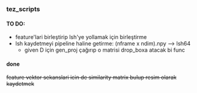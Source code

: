 ### tez_scripts

#### TO DO: 

- feature'lari birleştirip lsh'ye yollamak için birleştirme 
- lsh kaydetmeyi pipeline haline getirme: (nframe x ndim).npy --> lsh64
    + given D için gen_proj çağırıp o matrisi drop_boxa atacak bi func
    

#### done

~~feature vektor sekanslari icin de similarity matrix bulup resim olarak kaydetmek~~  



